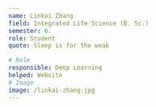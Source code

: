 ```yaml
---
name: Linkai Zhang
field: Integrated Life Science (B. Sc.)
semester: 6.
role: Student
quote: Sleep is for the weak

# Role
responsible: Deep Learning
helped: Website
# Image
image: /linkai-zhang.jpg
---
```


